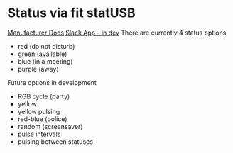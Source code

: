 # Status via fit statUSB
[Manufacturer Docs](http://fit-pc.com/wiki/index.php/Fit-statUSB)
[Slack App - in dev](https://api.slack.com/apps/A04UG8CB3HS)
There are currently 4 status options
- red (do not disturb)
- green (available)
- blue (in a meeting)
- purple (away)

Future options in development
- RGB cycle (party)
- yellow
- yellow pulsing
- red-blue (police)
- random (screensaver)
- pulse intervals
- pulsing between statuses